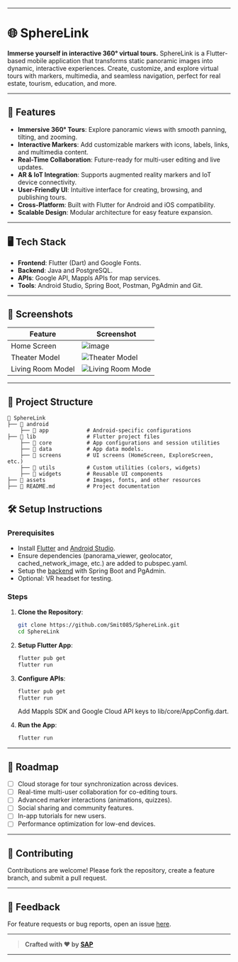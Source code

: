 
---

# 🌐 SphereLink

**Immerse yourself in interactive 360° virtual tours.**
SphereLink is a Flutter-based mobile application that transforms static panoramic images into dynamic, interactive experiences. Create, customize, and explore virtual tours with markers, multimedia, and seamless navigation, perfect for real estate, tourism, education, and more.

---

## 🚀 Features

- **Immersive 360° Tours**: Explore panoramic views with smooth panning, tilting, and zooming.  
- **Interactive Markers**: Add customizable markers with icons, labels, links, and multimedia content.  
- **Real-Time Collaboration**: Future-ready for multi-user editing and live updates.  
- **AR & IoT Integration**: Supports augmented reality markers and IoT device connectivity.  
- **User-Friendly UI**: Intuitive interface for creating, browsing, and publishing tours.  
- **Cross-Platform**: Built with Flutter for Android and iOS compatibility.  
- **Scalable Design**: Modular architecture for easy feature expansion.

---

## 🖥️ Tech Stack

- **Frontend**: Flutter (Dart) and Google Fonts.
- **Backend**: Java and PostgreSQL.
- **APIs**: Google API, Mappls APIs for map services.
- **Tools**: Android Studio, Spring Boot, Postman, PgAdmin and Git.

---

## 📸 Screenshots  

| Feature                | Screenshot                                                                                            |  
|------------------------|-------------------------------------------------------------------------------------------------------|  
| Home Screen            | ![image](https://github.com/user-attachments/assets/4b0105f5-1a6f-44ef-ad26-6688b99ae726)             |  
| Theater Model          | ![Theater Model](https://github.com/user-attachments/assets/a8ac13ff-fe35-443d-8cac-9a1781d8b284)     |  
| Living Room Model      | ![Living Room Mode](https://github.com/user-attachments/assets/c5fc4dc6-72a6-4b03-b484-fba85a9a4953)  |  

---

## 📂 Project Structure  

```
📂 SphereLink
├── 📁 android
    ├── 📁 app            # Android-specific configurations
├── 📁 lib                # Flutter project files
    ├── 📁 core           # App configurations and session utilities
    ├── 📁 data           # App data models.
    ├── 📁 screens        # UI screens (HomeScreen, ExploreScreen, etc.)
    ├── 📁 utils          # Custom utilities (colors, widgets)
    ├── 📁 widgets        # Reusable UI components
├── 📁 assets             # Images, fonts, and other resources
├── 📄 README.md          # Project documentation
```

## 🛠️ Setup Instructions  

### Prerequisites
- Install [Flutter](https://flutter.dev/) and [Android Studio](https://developer.android.com/studio).  
- Ensure dependencies (panorama_viewer, geolocator, cached_network_image, etc.) are added to pubspec.yaml.
- Setup the [backend](https://github.com/Smit085/SphereLink/issues) with Spring Boot and PgAdmin.
- Optional: VR headset for testing.

### Steps
1. **Clone the Repository**:  
   ```bash
   git clone https://github.com/Smit085/SphereLink.git  
   cd SphereLink  
   ```
   
2. **Setup Flutter App**:  
   ```bash  
   flutter pub get  
   flutter run  
   ```

3. **Configure APIs**:  
   ```bash  
   flutter pub get  
   flutter run  
   ```  
   Add Mappls SDK and Google Cloud API keys to lib/core/AppConfig.dart.

3. **Run the App**:
   ```bash
   flutter run
   ```
---

## 🎯 Roadmap

- [ ] Cloud storage for tour synchronization across devices.  
- [ ] Real-time multi-user collaboration for co-editing tours.  
- [ ] Advanced marker interactions (animations, quizzes).  
- [ ] Social sharing and community features.  
- [ ] In-app tutorials for new users.  
- [ ] Performance optimization for low-end devices.

---

## 🤝 Contributing  

Contributions are welcome! Please fork the repository, create a feature branch, and submit a pull request.  

---

## 💬 Feedback  

For feature requests or bug reports, open an issue [here](https://github.com/Smit085/SphereLink/issues).

---

> **Crafted with ❤️ by [SAP](https://github.com/Smit085)**

--- 
